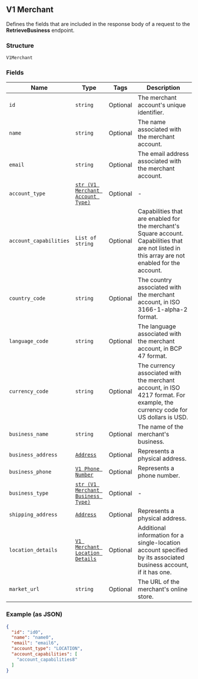 ## V1 Merchant

Defines the fields that are included in the response body of
a request to the **RetrieveBusiness** endpoint.

### Structure

`V1Merchant`

### Fields

| Name | Type | Tags | Description |
|  --- | --- | --- | --- |
| `id` | `string` | Optional | The merchant account's unique identifier. |
| `name` | `string` | Optional | The name associated with the merchant account. |
| `email` | `string` | Optional | The email address associated with the merchant account. |
| `account_type` | [`str (V1 Merchant Account Type)`](/doc/models/v1-merchant-account-type.md) | Optional | - |
| `account_capabilities` | `List of string` | Optional | Capabilities that are enabled for the merchant's Square account. Capabilities that are not listed in this array are not enabled for the account. |
| `country_code` | `string` | Optional | The country associated with the merchant account, in ISO 3166-1-alpha-2 format. |
| `language_code` | `string` | Optional | The language associated with the merchant account, in BCP 47 format. |
| `currency_code` | `string` | Optional | The currency associated with the merchant account, in ISO 4217 format. For example, the currency code for US dollars is USD. |
| `business_name` | `string` | Optional | The name of the merchant's business. |
| `business_address` | [`Address`](/doc/models/address.md) | Optional | Represents a physical address. |
| `business_phone` | [`V1 Phone Number`](/doc/models/v1-phone-number.md) | Optional | Represents a phone number. |
| `business_type` | [`str (V1 Merchant Business Type)`](/doc/models/v1-merchant-business-type.md) | Optional | - |
| `shipping_address` | [`Address`](/doc/models/address.md) | Optional | Represents a physical address. |
| `location_details` | [`V1 Merchant Location Details`](/doc/models/v1-merchant-location-details.md) | Optional | Additional information for a single-location account specified by its associated business account, if it has one. |
| `market_url` | `string` | Optional | The URL of the merchant's online store. |

### Example (as JSON)

```json
{
  "id": "id0",
  "name": "name0",
  "email": "email6",
  "account_type": "LOCATION",
  "account_capabilities": [
    "account_capabilities8"
  ]
}
```

